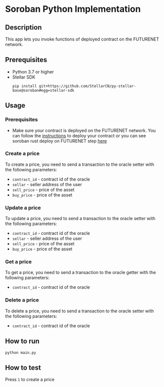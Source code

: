 # Soroban Python Implementation

## Description

This app lets you invoke functions of deployed contract on the FUTURENET network.

## Prerequisites

- Python 3.7 or higher
- Stellar SDK
  ```
  pip install git+https://github.com/StellarCN/py-stellar-base@soroban#egg=stellar-sdk
  ```

## Usage

### Prerequisites

- Make sure your contract is deployed on the FUTURENET network. You can follow the [instructions](https://soroban.stellar.org/docs/getting-started/deploy-to-futurenet) to deploy your contract or you can see soroban rust deploy on FUTURENET step [here](../README.md#deploy-on-futurenet)

### Create a price

To create a price, you need to send a transaction to the oracle setter with the following parameters:

- `contract_id` - contract id of the oracle
- `sellar` - seller address of the user
- `sell_price` - price of the asset
- `buy_price` - price of the asset

### Update a price

To update a price, you need to send a transaction to the oracle setter with the following parameters:

- `contract_id` - contract id of the oracle
- `sellar` - seller address of the user
- `sell_price` - price of the asset
- `buy_price` - price of the asset

### Get a price

To get a price, you need to send a transaction to the oracle getter with the following parameters:

- `contract_id` - contract id of the oracle

### Delete a price

To delete a price, you need to send a transaction to the oracle setter with the following parameters:

- `contract_id` - contract id of the oracle

## How to run

```
python main.py
```

## How to test

Press `1` to create a price
